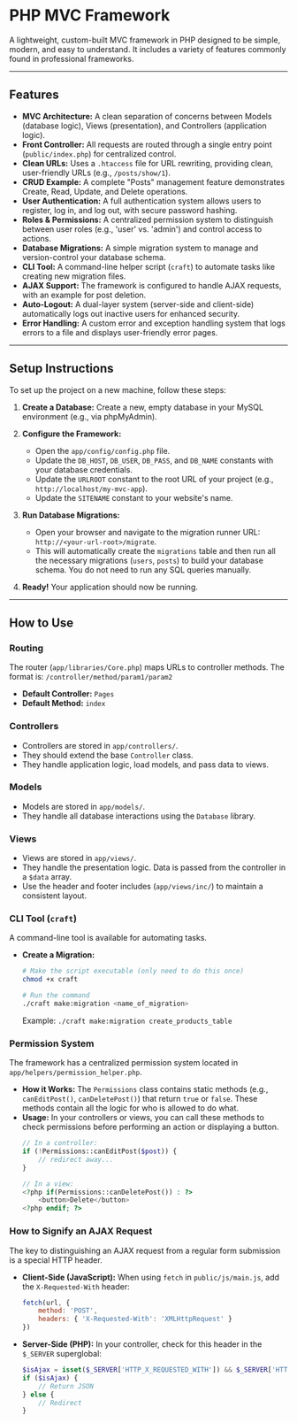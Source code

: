 # PHP MVC Framework

A lightweight, custom-built MVC framework in PHP designed to be simple, modern, and easy to understand. It includes a variety of features commonly found in professional frameworks.

---

## Features

*   **MVC Architecture:** A clean separation of concerns between Models (database logic), Views (presentation), and Controllers (application logic).
*   **Front Controller:** All requests are routed through a single entry point (`public/index.php`) for centralized control.
*   **Clean URLs:** Uses a `.htaccess` file for URL rewriting, providing clean, user-friendly URLs (e.g., `/posts/show/1`).
*   **CRUD Example:** A complete "Posts" management feature demonstrates Create, Read, Update, and Delete operations.
*   **User Authentication:** A full authentication system allows users to register, log in, and log out, with secure password hashing.
*   **Roles & Permissions:** A centralized permission system to distinguish between user roles (e.g., 'user' vs. 'admin') and control access to actions.
*   **Database Migrations:** A simple migration system to manage and version-control your database schema.
*   **CLI Tool:** A command-line helper script (`craft`) to automate tasks like creating new migration files.
*   **AJAX Support:** The framework is configured to handle AJAX requests, with an example for post deletion.
*   **Auto-Logout:** A dual-layer system (server-side and client-side) automatically logs out inactive users for enhanced security.
*   **Error Handling:** A custom error and exception handling system that logs errors to a file and displays user-friendly error pages.

---

## Setup Instructions

To set up the project on a new machine, follow these steps:

1.  **Create a Database:** Create a new, empty database in your MySQL environment (e.g., via phpMyAdmin).

2.  **Configure the Framework:**
    *   Open the `app/config/config.php` file.
    *   Update the `DB_HOST`, `DB_USER`, `DB_PASS`, and `DB_NAME` constants with your database credentials.
    *   Update the `URLROOT` constant to the root URL of your project (e.g., `http://localhost/my-mvc-app`).
    *   Update the `SITENAME` constant to your website's name.

3.  **Run Database Migrations:**
    *   Open your browser and navigate to the migration runner URL: `http://<your-url-root>/migrate`.
    *   This will automatically create the `migrations` table and then run all the necessary migrations (`users`, `posts`) to build your database schema. You do not need to run any SQL queries manually.

4.  **Ready!** Your application should now be running.

---

## How to Use

### Routing
The router (`app/libraries/Core.php`) maps URLs to controller methods. The format is:
`/controller/method/param1/param2`
- **Default Controller:** `Pages`
- **Default Method:** `index`

### Controllers
-   Controllers are stored in `app/controllers/`.
-   They should extend the base `Controller` class.
-   They handle application logic, load models, and pass data to views.

### Models
-   Models are stored in `app/models/`.
-   They handle all database interactions using the `Database` library.

### Views
-   Views are stored in `app/views/`.
-   They handle the presentation logic. Data is passed from the controller in a `$data` array.
-   Use the header and footer includes (`app/views/inc/`) to maintain a consistent layout.

### CLI Tool (`craft`)
A command-line tool is available for automating tasks.

*   **Create a Migration:**
    ```bash
    # Make the script executable (only need to do this once)
    chmod +x craft

    # Run the command
    ./craft make:migration <name_of_migration>
    ```
    Example: `./craft make:migration create_products_table`

### Permission System
The framework has a centralized permission system located in `app/helpers/permission_helper.php`.

*   **How it Works:** The `Permissions` class contains static methods (e.g., `canEditPost()`, `canDeletePost()`) that return `true` or `false`. These methods contain all the logic for who is allowed to do what.
*   **Usage:** In your controllers or views, you can call these methods to check permissions before performing an action or displaying a button.
    ```php
    // In a controller:
    if (!Permissions::canEditPost($post)) {
        // redirect away...
    }

    // In a view:
    <?php if(Permissions::canDeletePost()) : ?>
        <button>Delete</button>
    <?php endif; ?>
    ```

### How to Signify an AJAX Request
The key to distinguishing an AJAX request from a regular form submission is a special HTTP header.

*   **Client-Side (JavaScript):**
    When using `fetch` in `public/js/main.js`, add the `X-Requested-With` header:
    ```javascript
    fetch(url, {
        method: 'POST',
        headers: { 'X-Requested-With': 'XMLHttpRequest' }
    })
    ```

*   **Server-Side (PHP):**
    In your controller, check for this header in the `$_SERVER` superglobal:
    ```php
    $isAjax = isset($_SERVER['HTTP_X_REQUESTED_WITH']) && $_SERVER['HTTP_X_REQUESTED_WITH'] === 'XMLHttpRequest';
    if ($isAjax) {
        // Return JSON
    } else {
        // Redirect
    }
    ```
